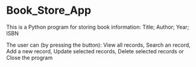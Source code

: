 # Book_Store_App
This is a Python program for storing book information:
Title; Author; Year; ISBN

The user can (by pressing the button):
View all records, Search an record, Add a new record, Update selected records, Delete selected records or Close the program
